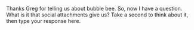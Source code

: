 Thanks Greg for telling us about bubble bee. So, now I have a question. What is
it that social attachments give us? Take a second to think about it, then type
your response here.
